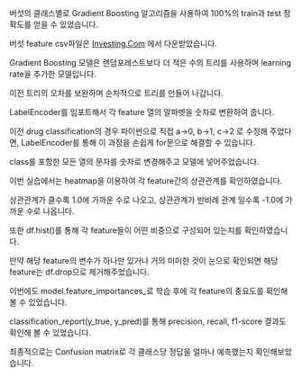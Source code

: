버섯의 클래스별로 Gradient Boosting 알고리즘을 사용하여 100%의 train과 test 정확도를 얻을 수 있었습니다.

버섯 feature csv파일은 [Investing.Com](https://www.kaggle.com/uciml/mushroom-classification) 에서 다운받았습니다.

Gradient Boosting 모델은 랜덤포레스트보다 더 적은 수의 트리를 사용하며 learning rate을 추가한 모델입니다.

이전 트리의 오차를 보완하며 순차적으로 트리를 만들어 나갑니다.

LabelEncoder를 임포트해서 각 feature 열의 알파벳을 숫자로 변환하여 줍니다.

이전 drug classification의 경우 파이썬으로 직접 a->0, b->1, c->2 로 수정해 주었다면, LabelEncoder를 통해 이 과정을 손쉽게 for문으로 해결할 수 있습니다.

class를 포함한 모든 열의 문자를 숫자로 변경해주고 모델에 넣어주었습니다.

이번 실습에서는 heatmap을 이용하여 각 feature간의 상관관계를 확인하였습니다.

상관관계가 클수록 1.0에 가까운 수로 나오고, 상관관계가 반비례 관계 일수록 -1.0에 가까운 수로 나옵니다.

또한 df.hist()를 통해 각 feature들이 어떤 비중으로 구성되어 있는지를 확인하였습니다. 

만약 해당 feature의 변수가 하나만 있거나 거의 미미한 것이 눈으로 확인되면 해당 feature는 df.drop으로 제거해주었습니다.

이번에도 model.feature_importances_로 학습 후에 각 feature의 중요도를 확인해 볼 수 있었습니다.

classification_report(y_true, y_pred)를 통해 precision, recall, f1-score 결과도 확인해 볼 수 있었습니다.

최종적으로는 Confusion matrix로 각 클래스당 정답을 얼마나 예측했는지 확인해보았습니다.

